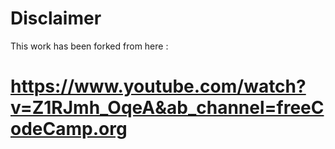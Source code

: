# Disclaimer

This work has been forked from here : 
# https://www.youtube.com/watch?v=Z1RJmh_OqeA&ab_channel=freeCodeCamp.org



